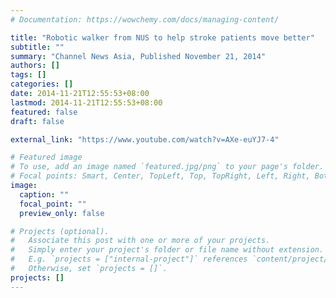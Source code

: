 ```yaml
---
# Documentation: https://wowchemy.com/docs/managing-content/

title: "Robotic walker from NUS to help stroke patients move better"
subtitle: ""
summary: "Channel News Asia, Published November 21, 2014"
authors: []
tags: []
categories: []
date: 2014-11-21T12:55:53+08:00
lastmod: 2014-11-21T12:55:53+08:00
featured: false
draft: false

external_link: "https://www.youtube.com/watch?v=AXe-euYJ7-4"

# Featured image
# To use, add an image named `featured.jpg/png` to your page's folder.
# Focal points: Smart, Center, TopLeft, Top, TopRight, Left, Right, BottomLeft, Bottom, BottomRight.
image:
  caption: ""
  focal_point: ""
  preview_only: false

# Projects (optional).
#   Associate this post with one or more of your projects.
#   Simply enter your project's folder or file name without extension.
#   E.g. `projects = ["internal-project"]` references `content/project/deep-learning/index.md`.
#   Otherwise, set `projects = []`.
projects: []
---
```

